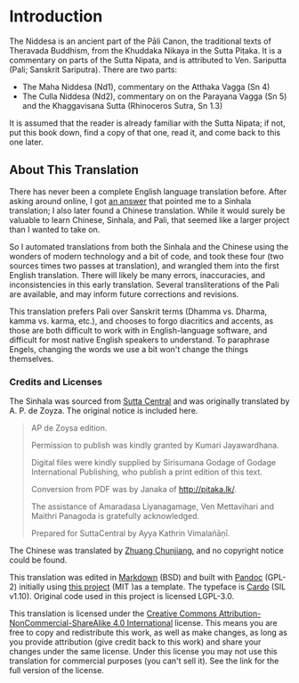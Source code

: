 # Introduction

The Niddesa is an ancient part of the Pāli Canon, the traditional texts of
Theravada Buddhism, from the Khuddaka Nikaya in the Sutta Piṭaka. It is a
commentary on parts of the Sutta Nipata, and is attributed to Ven. Sariputta
(Pali; Sanskrit Sariputra). There are two parts:

* The Maha Niddesa (Nd1), commentary on the Atthaka Vagga (Sn 4)
* The Culla Niddesa (Nd2), commentary on on the Parayana Vagga (Sn 5) and the Khaggavisana Sutta (Rhinoceros Sutra, Sn 1.3)

It is assumed that the reader is already familiar with the Sutta Nipata; if not,
put this book down, find a copy of that one, read it, and come back to this one
later.

## About This Translation

There has never been a complete English language translation before.
After asking around online,
I got [an answer](https://buddhism.stackexchange.com/a/43712/19522) that pointed
me to a Sinhala translation; I also later found a Chinese translation. While it
would surely be valuable to learn Chinese, Sinhala, and Pali, that seemed like a
larger project than I wanted to take on.

So I automated translations from both the Sinhala and the Chinese using the
wonders of modern technology and a bit of code, and took these four (two sources
times two passes at translation), and wrangled them into the first English
translation. There will likely be many errors, inaccuracies, and inconsistencies
in this early translation. Several transliterations of the Pali are available,
and may inform future corrections and revisions.

This translation prefers Pali over Sanskrit terms (Dhamma vs. Dharma, kamma vs.
karma, etc.), and chooses to forgo diacritics and accents, as those are both
difficult to work with in English-language software, and difficult for most
native English speakers to understand. To paraphrase Engels, changing the words
we use a bit won't change the things themselves.

### Credits and Licenses

The Sinhala was sourced from
[Sutta Central](https://github.com/suttacentral/sc-data/tree/5c060c479f4cb17a0891011d57d4933c81918ead/html_text/si/pli/sutta/kn)
and was originally translated by A. P. de Zoyza. The original notice is included
here.

> AP de Zoysa edition.
>
> Permission to publish was kindly granted by Kumari Jayawardhana.
>
> Digital files were kindly supplied by Sirisumana Godage of Godage International
> Publishing, who publish a print edition of this text.
>
> Conversion from PDF was by Janaka of http://pitaka.lk/.
>
> The assistance of Amaradasa Liyanagamage, Ven Mettavihari and Maithri Panagoda
> is gratefully acknowledged.
>
> Prepared for SuttaCentral by Ayya Kathrin Vimalañāṇī.

The Chinese was translated by [Zhuang Chunjiang](https://agama.buddhason.org/),
and no copyright notice could be found.

This translation was edited in
[Markdown](https://daringfireball.net/projects/markdown/) (BSD) and built with
[Pandoc](https://pandoc.org/) (GPL-2) initially using [this
project](https://github.com/wikiti/pandoc-book-template) (MIT )as a template.
The typeface is [Cardo](https://www.fontsquirrel.com/fonts/cardo) (SIL v1.10).
Original code used in this project is licensed LGPL-3.0.

This translation is licensed under the
[Creative Commons Attribution-NonCommercial-ShareAlike 4.0
International](https://creativecommons.org/licenses/by-nc-sa/4.0/) license. This
means you are free to copy and redistribute this work, as well as make changes,
as long as you provide attribution (give credit back to this work) and share
your changes under the same license. Under this license you may not use this
translation for commercial purposes (you can't sell it). See the link for the
full version of the license.
